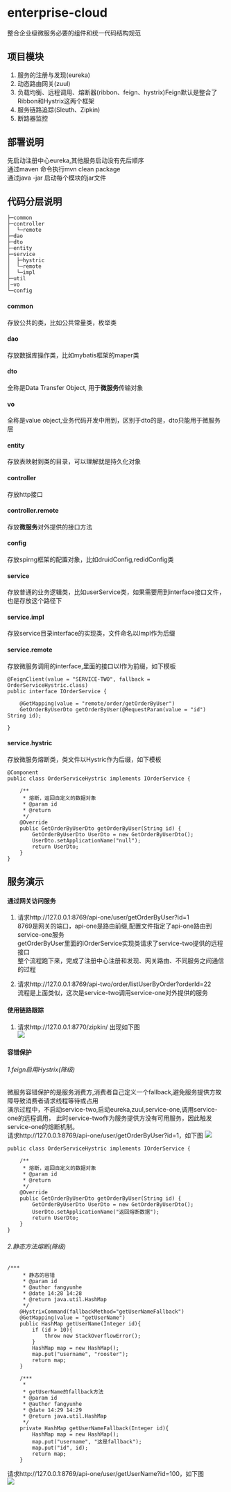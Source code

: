 # enterprise-cloud
整合企业级微服务必要的组件和统一代码结构规范

## 项目模块
1. 服务的注册与发现(eureka)
2. 动态路由网关(zuul)
3. 负载均衡、远程调用、熔断器(ribbon、feign、hystrix)Feign默认是整合了Ribbon和Hystrix这两个框架
4. 服务链路追踪(Sleuth、Zipkin)
5. 断路器监控

## 部署说明 ##
先启动注册中心eureka,其他服务启动没有先后顺序  
通过maven 命令执行mvn clean package  
通过java -jar 启动每个模块的jar文件

## 代码分层说明
~~~
├─common
├─controller
│  └─remote
├─dao
├─dto
├─entity
├─service
│  ├─hystric
│  └─remote
│  └─impl
├─util
│─vo
└─config
~~~
#### common ####
存放公共的类，比如公共常量类，枚举类 
#### dao ####
存放数据库操作类，比如mybatis框架的maper类
#### dto ####
全称是Data Transfer Object, 用于**微服务**传输对象
#### vo ####
全称是value object,业务代码开发中用到，区别于dto的是，dto只能用于微服务层
#### entity ####
存放表映射到类的目录，可以理解就是持久化对象
#### controller ####
存放http接口  
#### controller.remote ####
存放**微服务**对外提供的接口方法
#### config ####
存放spirng框架的配置对象，比如druidConfig,redidConfig类
#### service ####
存放普通的业务逻辑类，比如userService类，如果需要用到interface接口文件，也是存放这个路径下
#### service.impl ####
存放service目录interface的实现类，文件命名以Impl作为后缀
#### service.remote ####
存放微服务调用的interface,里面的接口以I作为前缀，如下模板
~~~
@FeignClient(value = "SERVICE-TWO", fallback = OrderServiceHystric.class)
public interface IOrderService {

    @GetMapping(value = "remote/order/getOrderByUser")
    GetOrderByUserDto getOrderByUser(@RequestParam(value = "id") String id);

}
~~~
#### service.hystric ####
存放微服务熔断类，类文件以Hystric作为后缀，如下模板
~~~
@Component
public class OrderServiceHystric implements IOrderService {

    /**
     * 熔断，返回自定义的数据对象
     * @param id
     * @return
     */
    @Override
    public GetOrderByUserDto getOrderByUser(String id) {
        GetOrderByUserDto UserDto = new GetOrderByUserDto();
        UserDto.setApplicationName("null");
        return UserDto;
    }
}
~~~

## 服务演示 ##

#### 通过网关访问服务 ####

1. 请求http://127.0.0.1:8769/api-one/user/getOrderByUser?id=1  
8769是网关的端口，api-one是路由前缀,配置文件指定了api-one路由到service-one服务  
getOrderByUser里面的iOrderService实现类请求了service-two提供的远程接口   
整个流程跑下来，完成了注册中心注册和发现、网关路由、不同服务之间通信的过程   

2. 请求http://127.0.0.1:8769/api-two/order/listUserByOrder?orderId=22   
流程是上面类似，这次是service-two调用service-one对外提供的服务

#### 使用链路跟踪 ####
1. 请求http://127.0.0.1:8770/zipkin/ 出现如下图  
![](doc/img/zipkin.png)


#### 容错保护 ####
###### 1.feign启用Hystrix(降级) ######  
微服务容错保护的是服务消费方,消费者自己定义一个fallback,避免服务提供方故障导致消费者请求线程等待或占用  
演示过程中，不启动service-two,启动eureka,zuul,service-one,调用service-one的远程调用，
此时service-two作为服务提供方没有可用服务，因此触发service-one的熔断机制。  
请求http://127.0.0.1:8769/api-one/user/getOrderByUser?id=1，如下图
![](doc/img/hystrix-fein.png)
~~~~
public class OrderServiceHystric implements IOrderService {

    /**
     * 熔断，返回自定义的数据对象
     * @param id
     * @return
     */
    @Override
    public GetOrderByUserDto getOrderByUser(String id) {
        GetOrderByUserDto UserDto = new GetOrderByUserDto();
        UserDto.setApplicationName("返回熔断数据");
        return UserDto;
    }
}
~~~~
###### 2.静态方法熔断(降级) ###### 
~~~~
/***
     * 静态的容错
     * @param id
     * @author fangyunhe
     * @date 14:28 14:28
     * @return java.util.HashMap
     */
    @HystrixCommand(fallbackMethod="getUserNameFallback")
    @GetMapping(value = "getUserName")
    public HashMap getUserName(Integer id){
        if (id > 10){
            throw new StackOverflowError();
        }
        HashMap map = new HashMap();
        map.put("username", "rooster");
        return map;
    }

    /***
     *
     * getUserName的fallback方法
     * @param id
     * @author fangyunhe
     * @date 14:29 14:29
     * @return java.util.HashMap
     */
    private HashMap getUserNameFallback(Integer id){
        HashMap map = new HashMap();
        map.put("username", "这是fallback");
        map.put("id", id);
        return map;
    }
~~~~
请求http://127.0.0.1:8769/api-one/user/getUserName?id=100，如下图  
![](doc/img/static-hystrix.png)